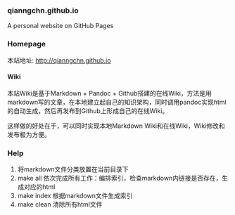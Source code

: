 ### qianngchn.github.io
A personal website on GitHub Pages

### Homepage
本站地址: <http://qianngchn.github.io>

#### Wiki
本站Wiki是基于Markdown + Pandoc + Github搭建的在线Wiki，方法是用markdown写的文章，在本地建立起自己的知识架构，同时调用pandoc实现html的自动生成，然后再发布到Github上形成自己的在线Wiki。

这样做的好处在于，可以同时实现本地Markdown Wiki和在线Wiki，Wiki修改和发布极为方便。

### Help

1. 将markdown文件分类放置在当前目录下
2. make all 依次完成所有工作：编排索引，检查markdown内链接是否存在，生成对应的html
3. make index 根据markdown文件生成索引
4. make clean 清除所有html文件
